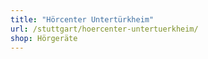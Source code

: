 ```yaml
---
title: "Hörcenter Untertürkheim"
url: /stuttgart/hoercenter-untertuerkheim/
shop: Hörgeräte
---
```

